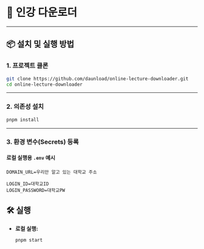 # 🚀 인강 다운로더

---

## 📦 설치 및 실행 방법

### 1. 프로젝트 클론

```bash
git clone https://github.com/daunload/online-lecture-downloader.git
cd online-lecture-downloader
```

---

### 2. 의존성 설치

```bash
pnpm install
```

---

### 3. 환경 변수(Secrets) 등록

#### 로컬 실행용 `.env` 예시

```env
DOMAIN_URL=우리만 알고 있는 대학교 주소

LOGIN_ID=대학교ID
LOGIN_PASSWORD=대학교PW

```


## 🛠️ 실행

- **로컬 실행:**

  ```bash
  pnpm start
  ```

